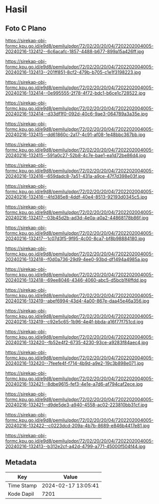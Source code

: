 # Hasil

## Foto C Plano

https://sirekap-obj-formc.kpu.go.id/e9d8/pemilu/pdpr/72/02/20/20/04/7202202004005-20240216-132412--6c6acafc-1857-4488-b677-899a15a426ff.jpg

https://sirekap-obj-formc.kpu.go.id/e9d8/pemilu/pdpr/72/02/20/20/04/7202202004005-20240216-132413--201ff851-8cf2-479b-b705-c1e1f3198223.jpg

https://sirekap-obj-formc.kpu.go.id/e9d8/pemilu/pdpr/72/02/20/20/04/7202202004005-20240216-132414--0e995555-2f78-4f72-bdc1-b6ce1c728522.jpg

https://sirekap-obj-formc.kpu.go.id/e9d8/pemilu/pdpr/72/02/20/20/04/7202202004005-20240216-132414--d33df1f0-092d-40c6-9ae3-064789a3a35e.jpg

https://sirekap-obj-formc.kpu.go.id/e9d8/pemilu/pdpr/72/02/20/20/04/7202202004005-20240216-132415--dd61860c-2a17-4c91-af08-1e48bbc367bb.jpg

https://sirekap-obj-formc.kpu.go.id/e9d8/pemilu/pdpr/72/02/20/20/04/7202202004005-20240216-132415--591a0c27-52b8-4c7e-bae1-ea1d72be86d4.jpg

https://sirekap-obj-formc.kpu.go.id/e9d8/pemilu/pdpr/72/02/20/20/04/7202202004005-20240216-132416--659dadc8-7a51-431a-a9ce-47f7d398e03f.jpg

https://sirekap-obj-formc.kpu.go.id/e9d8/pemilu/pdpr/72/02/20/20/04/7202202004005-20240216-132416--4fd385e8-4ddf-40e4-8513-92193d0345c5.jpg

https://sirekap-obj-formc.kpu.go.id/e9d8/pemilu/pdpr/72/02/20/20/04/7202202004005-20240216-132417--03b45d2b-ad3d-4e0a-a0a2-44868178b86f.jpg

https://sirekap-obj-formc.kpu.go.id/e9d8/pemilu/pdpr/72/02/20/20/04/7202202004005-20240216-132417--1c07d3f5-9f95-4c00-8ca7-bf8b98884180.jpg

https://sirekap-obj-formc.kpu.go.id/e9d8/pemilu/pdpr/72/02/20/20/04/7202202004005-20240216-132418--f0d0a736-29d9-4ee0-93bd-df1494a4985a.jpg

https://sirekap-obj-formc.kpu.go.id/e9d8/pemilu/pdpr/72/02/20/20/04/7202202004005-20240216-132418--69ee8046-4346-4060-abc5-d5bcb1f4ffdd.jpg

https://sirekap-obj-formc.kpu.go.id/e9d8/pemilu/pdpr/72/02/20/20/04/7202202004005-20240216-132419--abef6994-43d4-4a00-867e-daa45e46a356.jpg

https://sirekap-obj-formc.kpu.go.id/e9d8/pemilu/pdpr/72/02/20/20/04/7202202004005-20240216-132419--c92e5c65-1b96-4e4f-bbda-a16f77f751cd.jpg

https://sirekap-obj-formc.kpu.go.id/e9d8/pemilu/pdpr/72/02/20/20/04/7202202004005-20240216-132420--fb52e4f2-6735-4230-93ce-a9283f84aec4.jpg

https://sirekap-obj-formc.kpu.go.id/e9d8/pemilu/pdpr/72/02/20/20/04/7202202004005-20240216-132420--7feefe4f-f714-4b9d-a9e2-19c3b898e071.jpg

https://sirekap-obj-formc.kpu.go.id/e9d8/pemilu/pdpr/72/02/20/20/04/7202202004005-20240216-132421--8dbe9615-fef3-4e1e-a7d6-af794caf2ece.jpg

https://sirekap-obj-formc.kpu.go.id/e9d8/pemilu/pdpr/72/02/20/20/04/7202202004005-20240216-132421--d9de5de3-a940-4558-ac02-223810bb31cf.jpg

https://sirekap-obj-formc.kpu.go.id/e9d8/pemilu/pdpr/72/02/20/20/04/7202202004005-20240216-132422--c0223dcd-209a-4b7b-8689-e846b4417e81.jpg

https://sirekap-obj-formc.kpu.go.id/e9d8/pemilu/pdpr/72/02/20/20/04/7202202004005-20240216-132413--b312e2cf-a42d-4799-a771-45000f504f44.jpg


## Metadata

| Key        | Value               |
| ---------- | ------------------- |
| Time Stamp | 2024-02-17 13:05:41 |
| Kode Dapil | 7201                |



